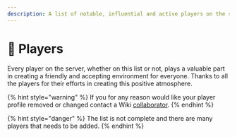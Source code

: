 ```yaml
---
description: A list of notable, influential and active players on the server.
---
```


# 👥 Players

Every player on the server, whether on this list or not, plays a valuable part in creating a friendly and accepting environment for everyone. Thanks to all the players for their efforts in creating this positive atmosphere.

{% hint style="warning" %}
If you for any reason would like your player profile removed or changed contact a Wiki [collaborator](../../../misc/personnel-list/#writers).
{% endhint %}

{% hint style="danger" %}
The list is not complete and there are many players that needs to be added.
{% endhint %}

